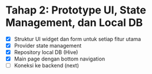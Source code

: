 # Tahap 2: Prototype UI, State Management, dan Local DB

- [x] Struktur UI widget dan form untuk setiap fitur utama
- [x] Provider state management
- [x] Repository local DB (Hive)
- [x] Main page dengan bottom navigation
- [ ] Koneksi ke backend (next)
